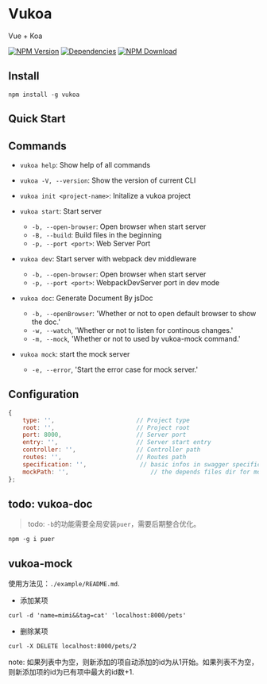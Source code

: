 # Vukoa

Vue + Koa

[![NPM Version][npm-img]][npm-url]
[![Dependencies][david-img]][david-url]
[![NPM Download][download-img]][download-url]

[npm-img]: http://img.shields.io/npm/v/vukoa.svg?style=flat-square
[npm-url]: http://npmjs.org/package/vukoa
[david-img]: http://img.shields.io/david/vusion/vukoa.svg?style=flat-square
[david-url]: https://david-dm.org/vusion/vukoa
[download-img]: https://img.shields.io/npm/dm/vukoa.svg?style=flat-square
[download-url]: https://npmjs.org/package/vukoa

## Install

``` shell
npm install -g vukoa
```

## Quick Start

## Commands

- `vukoa help`: Show help of all commands
- `vukoa -V, --version`: Show the version of current CLI

- `vukoa init <project-name>`: Initalize a vukoa project
- `vukoa start`: Start server
    - `-b, --open-browser`: Open browser when start server
    - `-B, --build`: Build files in the beginning
    - `-p, --port <port>`: Web Server Port
- `vukoa dev`: Start server with webpack dev middleware
    - `-b, --open-browser`: Open browser when start server
    - `-p, --port <port>`: WebpackDevServer port in dev mode
- `vukoa doc`: Generate Document By jsDoc
    - `-b, --openBrowser`: 'Whether or not to open default browser to show the doc.'
    - `-w, --watch`, 'Whether or not to listen for continous changes.'
    - `-m, --mock`, 'Whether or not to used by vukoa-mock command.'
- `vukoa mock`: start the mock server
    - `-e, --error`, 'Start the error case for mock server.'

## Configuration

``` js
{
    type: '',                       // Project type
    root: '',                       // Project root
    port: 8000,                     // Server port
    entry: '',                      // Server start entry
    controller: '',                 // Controller path
    routes: '',                     // Routes path
    specification: '',               // basic infos in swagger specification(Optional)
    mockPath: '',                       // the depends files dir for mockServer(Optional: __dirname/mock)
};
```

## todo: vukoa-doc

> todo: `-b`的功能需要全局安装`puer`，需要后期整合优化。

```
npm -g i puer
```

## vukoa-mock

使用方法见：`./example/README.md`.

- 添加某项
```
curl -d 'name=mimi&&tag=cat' 'localhost:8000/pets'
```

- 删除某项
```
curl -X DELETE localhost:8000/pets/2
```

note: 如果列表中为空，则新添加的项自动添加的id为从1开始。如果列表不为空，则新添加项的id为已有项中最大的id数+1.
